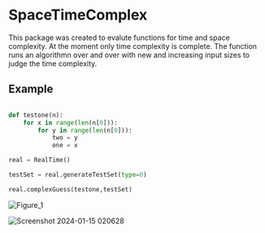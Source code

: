 # SpaceTimeComplex

This package was created to evalute functions for time and space complexity. At the moment only time complexity is complete. The function runs an algorithmn over and over with new
and increasing input sizes to judge the time complexity.

## Example

```python

def testone(n):
    for x in range(len(n[0])):
        for y in range(len(n[0])):
            two = y
            one = x

real = RealTime()

testSet = real.generateTestSet(type=0)

real.complexGuess(testone,testSet)

```

![Figure_1](https://github.com/hodge-py/RealTime_Analysis/assets/105604814/fef612f2-ff1b-411a-b9b1-7d9ae8cd0af2)

![Screenshot 2024-01-15 020628](https://github.com/hodge-py/RealTime_Analysis/assets/105604814/b0b113f5-466d-4d21-9551-d3fd17e8a9bf)
